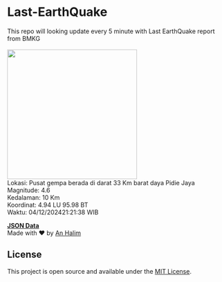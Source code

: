 # Last-EarthQuake
This repo will looking update every 5 minute with Last EarthQuake report from BMKG
<br>
<br>
<img src="https://static.bmkg.go.id/20241204212138.mmi.jpg" width="300"/>
<br>
Lokasi: Pusat gempa berada di darat 33 Km barat daya Pidie Jaya <br>
Magnitude: 4.6 <br>
Kedalaman: 10 Km <br>
Koordinat: 4.94 LU 95.98 BT <br>
Waktu: 04/12/202421:21:38 WIB <br>

<a href="./data/data.json">**JSON Data**</a>
<br>
Made with ❤️ by <a href="https://github.com/an-halim">An Halim</a>
## License

This project is open source and available under the [MIT License](LICENSE).
